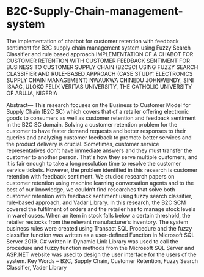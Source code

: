# B2C-Supply-Chain-management-system
The implementation of chatbot for customer retention with feedback sentiment for B2C supply chain management system using Fuzzy Search Classifier and rule based approach
IMPLEMENTATION OF A CHABOT FOR CUSTOMER RETENTION WITH CUSTOMER FEEDBACK SENTIMENT
FOR BUSINESS TO CUSTOMER SUPPLY CHAIN (B2CSC) USING FUZZY SEARCH CLASSIFIER AND
RULE-BASED APPROACH (CASE STUDY: ELECTRONICS SUPPLY CHAIN MANAGEMENT)
NWAUKWA CHINEDU JOHNWENDY, SINI ISAAC, ULOKO FELIX
VERITAS UNIVERSITY, THE CATHOLIC UNIVERSITY OF ABUJA, NIGERIA

Abstract— This research focuses on the Business to Customer Model for Supply Chain (B2C SC) which covers
that of a retailer offering electronic goods to consumers as well as customer retention and feedback sentiment
in the B2C SC domain. Solving a customer retention problem for the customer to have faster demand requests
and better responses to their queries and analyzing customer feedback to promote better services and the
product delivery is crucial. Sometimes, customer service representatives don't have immediate answers and
they must transfer the customer to another person. That's how they serve multiple customers, and it is fair
enough to take a long resolution time to resolve the customer service tickets. However, the problem identified
in this research is customer retention with feedback sentiment. We studied research papers on customer
retention using machine learning conversation agents and to the best of our knowledge, we couldn’t find
researches that solve both customer retention with feedback sentiment using fuzzy search classifier, rule-based
approach, and Vadar Library. In this research, the B2C SCM covered the fulfilment of orders and the retailer
has to manage stock levels in warehouses. When an item in stock falls below a certain threshold, the retailer
restocks from the relevant manufacturer’s inventory. The system business rules were created using Transact
SQL Procedure and the fuzzy classifier function was written as a user-defined Function in Microsoft SQL
Server 2019. C# written in Dynamic Link Library was used to call the procedure and fuzzy function methods
from the Microsoft SQL Server and ASP.NET website was used to design the user interface for the users of the
system.
Key Words – B2C, Supply Chain, Customer Retention, Fuzzy Search Classifier, Vader Library
